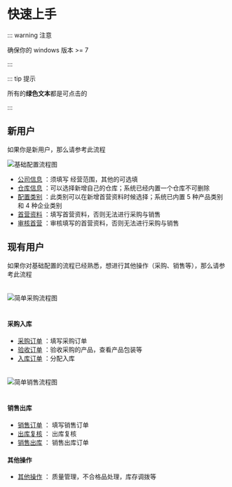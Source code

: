 # 快速上手

::: warning  注意 

确保你的 windows 版本 >= 7 

:::

::: tip 提示

所有的**绿色文本**都是可点击的

:::

## 新用户

如果你是新用户，那么请参考此流程

  <img src="\baseConfig.png" alt="基础配置流程图" style="text-align:center;" />

* [公司信息](base-config.md) ：须填写 经营范围，其他的可选填
* [仓库信息](base-config.md) ：可以选择新增自己的仓库；系统已经内置一个仓库不可删除
* [配置类别](base-config.md) ：此类别可以在新增首营资料时候选择；系统已内置 5 种产品类别和 4 种企业类别
* [首营资料](README.md) ：填写首营资料，否则无法进行采购与销售
* [审核首营](README.md) ：审核填写的首营资料，否则无法进行采购与销售

## 现有用户

如果你对基础配置的流程已经熟悉，想进行其他操作（采购、销售等），那么请参考此流程

<img src="\purchaseSimple.png" alt="简单采购流程图" style="text-align:center; margin:20px auto;" />

#### 采购入库

* [采购订单](README.md) ：填写采购订单
* [验收订单](README.md) ：验收采购的产品，查看产品包装等
* [入库订单](README.md) ：分配入库

<img src="\saleSimple.png" alt="简单销售流程图" style="text-align:center; margin:20px auto;" />

#### 销售出库

* [销售订单](README.md) ： 填写销售订单
* [出库复核](README.md) ： 出库复核
* [销售出库](README.md) ： 销售出库订单

#### 其他操作

* [其他操作](README.md) ： 质量管理，不合格品处理，库存调拨等

